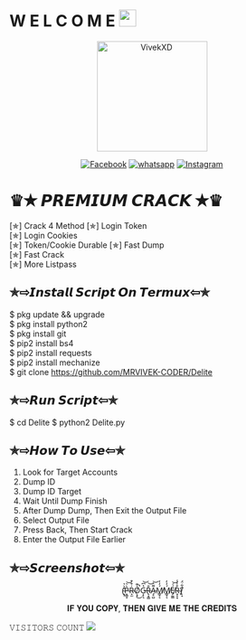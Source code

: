 #  W E L C O M E <img src="https://raw.githubusercontent.com/iampavangandhi/iampavangandhi/master/gifs/Hi.gif" width="30px">
<p align="center"><a href="https://github.com/MRVIVEK-CODER"><img src="https://j.top4top.io/p_1966skgw80.jpg" height='195' alt="VivekXD">
 
<p align="center">
<a href="https://Facebook.com/Vivek.chandel.420"><img title="Facebook" src="https://img.shields.io/badge/Facebook-black?style=for-the-badge&logo=Facebook"></a>
<a href="https://wa.me/17087220306"><img title="whatsapp" src="https://img.shields.io/badge/Whatsapp-black?style=for-the-badge&logo=whatsapp"></a>
<a href="https://instagram.com/hacker_solution_by_vivek"><img title="Instagram" src="https://img.shields.io/badge/INSTAGRAM-black?style=for-the-badge&logo=instagram"></a> 







# ♛✭ 𝙋𝙍𝙀𝙈𝙄𝙐𝙈 𝘾𝙍𝘼𝘾𝙆 ✭♛

[✯] Crack 4 Method
[✯] Login Token  
[✯] Login Cookies  
[✯] Token/Cookie Durable 
[✯] Fast Dump  
[✯] Fast Crack  
[✯] More Listpass  
## ✯⇨𝙄𝙣𝙨𝙩𝙖𝙡𝙡 𝙎𝙘𝙧𝙞𝙥𝙩 𝙊𝙣 𝙏𝙚𝙧𝙢𝙪𝙭⇦✯
$ pkg update && upgrade  
$ pkg install python2  
$ pkg install git  
$ pip2 install bs4  
$ pip2 install requests  
$ pip2 install mechanize  
$ git clone https://github.com/MRVIVEK-CODER/Delite
## ✯⇨𝙍𝙪𝙣 𝙎𝙘𝙧𝙞𝙥𝙩⇦✯
$ cd Delite
$ python2 Delite.py
## ✯⇨𝙃𝙤𝙬 𝙏𝙤 𝙐𝙨𝙚⇦✯
1. Look for Target Accounts
2. Dump ID 
3. Dump ID Target
4. Wait Until Dump Finish
5. After Dump Dump, Then Exit the Output File
6. Select Output File
7. Press Back, Then Start Crack
8. Enter the Output File Earlier
## ✯⇨𝙎𝙘𝙧𝙚𝙚𝙣𝙨𝙝𝙤𝙩⇦✯



<p align="center"> (̴͙̦̔̀͛P̴̞͇̝̀͛͝R̴̝̫͑͒͒O̸͔͓͐͊̚͜G̵͎̙͉̔͆͝R̴̢͙͇̐͝A̴̡̠̺͌͛͝Ḿ̸͇̘͉̒̓Ḿ̸͇̘͉̒̓É̸̡̫͇́͝R̴͓̝͙͒̾̾)̸̙̝̽͋̈́</p>
 
<p align="center">
 𝐈𝐅 𝐘𝐎𝐔 𝐂𝐎𝐏𝐘, 𝐓𝐇𝐄𝐍 𝐆𝐈𝐕𝐄 𝐌𝐄 𝐓𝐇𝐄 𝐂𝐑𝐄𝐃𝐈𝐓𝐒 
</p>
𝚅𝙸𝚂𝙸𝚃𝙾𝚁𝚂 𝙲𝙾𝚄𝙽𝚃
 <img src="https://profile-counter.glitch.me/karma-kh3n/count.svg" />
</p>
 
 
